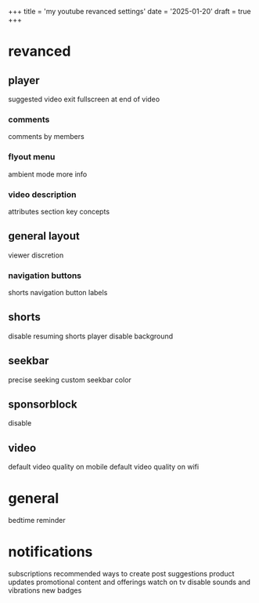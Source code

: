 +++
title = 'my youtube revanced settings'
date = '2025-01-20'
draft = true
+++

# revanced
## player
suggested video
exit fullscreen at end of video
### comments
comments by members
### flyout menu
ambient mode
more info
### video description
attributes section
key concepts
## general layout
viewer discretion
### navigation buttons
shorts
navigation button labels
## shorts
disable resuming shorts player
disable background
## seekbar
precise seeking
custom seekbar color
## sponsorblock
disable
## video
default video quality on mobile
default video quality on wifi
# general
bedtime reminder
# notifications
subscriptions
recommended ways to create
post suggestions
product updates
promotional content and offerings
watch on tv
disable sounds and vibrations
new badges
